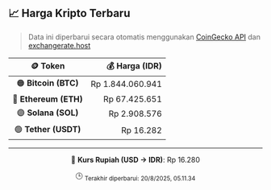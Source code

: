 

<!-- HARGA_KRIPTO -->
## 📈 Harga Kripto Terbaru

> Data ini diperbarui secara otomatis menggunakan [CoinGecko API](https://www.coingecko.com/) dan [exchangerate.host](https://exchangerate.host/)

<div align="center">

| 🪙 Token | 💰 Harga (IDR) |
|:------:|---------------:|
| 🟠 **Bitcoin (BTC)**   | Rp 1.844.060.941 |
| 🔵 **Ethereum (ETH)**  | Rp 67.425.651 |
| 🟣 **Solana (SOL)**    | Rp 2.908.576 |
| 🟢 **Tether (USDT)**   | Rp 16.282 |

---

💱 **Kurs Rupiah (USD → IDR)**: Rp 16.280

🕒 <sub>Terakhir diperbarui: 20/8/2025, 05.11.34</sub>

</div>
<!-- /HARGA_KRIPTO -->